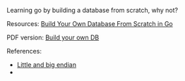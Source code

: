 Learning go by building a database from scratch, why not?

Resources: [Build Your Own Database From Scratch in Go](https://build-your-own.org/database/)

PDF version: [Build your own DB](https://dokumen.pub/build-your-own-database-from-scratch-1nbsped-9798391723394.html)

References: 
 - [Little and big endian](https://www.geeksforgeeks.org/little-and-big-endian-mystery/)
 - 